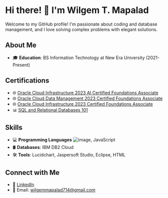 # Hi there! 👋 I'm Wilgem T. Mapalad

Welcome to my GitHub profile! I'm passionate about coding and database management, and I love solving complex problems with elegant solutions.

## About Me

- 🎓 **Education**: BS Information Technology at New Era University (2021-Present)

## Certifications

- 🌐 [Oracle Cloud Infrastructure 2023 AI Certified Foundations Associate](https://catalog-education.oracle.com/pls/certview/sharebadge?id=F7984E15CB7B435C6B1DFF1D32EB11031023108F76A676696D6CCE9CC35B8CC1&fbclid=IwAR100FWRfYQpLDBNzPPWYDPVpUqUvbkvkVUPqvCb5blMp5ptIVGmz_fMPG4)
- 🌐 [Oracle Cloud Data Management 2023 Certified Foundations Associate](https://catalog-education.oracle.com/pls/certview/sharebadge?id=905EE08407389F1ECE82AE210060510F1615FDC5D9FF74FDA96757C8B3F09F9A&fbclid=IwAR2-M26Dw9fUK1b4RoByxxYX59lFAyqFZMdLYyD3cnz356wbkqlN8aZfBQU)
- 🌐 [Oracle Cloud Infrastructure 2023 Certified Foundations Associate](https://catalog-education.oracle.com/pls/certview/sharebadge?id=D9E6B8EBB15E06B3A1621BD37D817A7493D63A5F1F1A485AA6EF0094395F8AF4&fbclid=IwAR0GsrLssynPaMWv_bEwIlkMMfGZQnNefuaSeeFixQLEeQpk4XBHsba3YRA)
- 📊 [SQL and Relational Databases 101](https://courses.cognitiveclass.ai/certificates/f0d5518dfd5a4de480479faa0b276bc9)

## Skills

- 💻 **Programming Languages**
            ![image](https://github.com/WilgemMapalad/WilgemMapalad/assets/136047878/2e089109-9c1f-4805-a2a5-4843aba1dbf9), JavaScript
- 🛢️ **Databases**: IBM DB2 Cloud
- 🛠️ **Tools**: Lucidchart, Jaspersoft Studio, Eclipse, HTML

## Connect with Me

- 💼 [LinkedIn](https://www.linkedin.com/in/wilgem-mapalad-345909276/?utm_source=share&utm_campaign=share_via&utm_content=profile&utm_medium=android_app)
- 📧 Email: wilgemmapalad714@gmail.com
